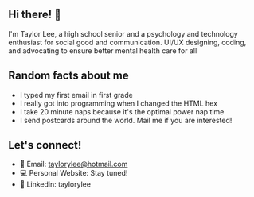 ## Hi there! 👋

I'm Taylor Lee, a high school senior and a psychology and technology enthusiast for social good and communication. UI/UX designing, coding, and advocating to ensure better mental health care for all 

## Random facts about me

* I typed my first email in first grade
* I really got into programming when I changed the HTML hex 
* I take 20 minute naps because it's the optimal power nap time 
* I send postcards around the world. Mail me if you are interested!

## Let's connect!
* 📧 Email: taylorylee@hotmail.com
* 💻 Personal Website: Stay tuned! 
* 💼 Linkedin: taylorylee 
